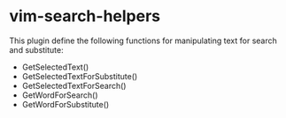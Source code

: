 # vim-search-helpers

This plugin define the following functions for manipulating text for search and substitute:

* GetSelectedText()
* GetSelectedTextForSubstitute()
* GetSelectedTextForSearch()
* GetWordForSearch()
* GetWordForSubstitute()
